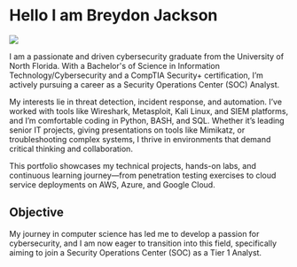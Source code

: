 # Hello I am Breydon Jackson
<a href="https://www.linkedin.com/in/breydon-jackson"><img src="https://img.shields.io/badge/-LinkedIn-0072b1?&style=for-the-badge&logo=linkedin&logoColor=white" /></a>

I am a passionate and driven cybersecurity graduate from the University of North Florida. With a Bachelor's of Science in Information Technology/Cybersecurity and a CompTIA Security+ certification, I’m actively pursuing a career as a Security Operations Center (SOC) Analyst.

My interests lie in threat detection, incident response, and automation. I’ve worked with tools like Wireshark, Metasploit, Kali Linux, and SIEM platforms, and I’m comfortable coding in Python, BASH, and SQL. Whether it’s leading senior IT projects, giving presentations on tools like Mimikatz, or troubleshooting complex systems, I thrive in environments that demand critical thinking and collaboration.

This portfolio showcases my technical projects, hands-on labs, and continuous learning journey—from penetration testing exercises to cloud service deployments on AWS, Azure, and Google Cloud.

## Objective

My journey in computer science has led me to develop a passion for cybersecurity, and I am now eager to transition into this field, specifically aiming to join a Security Operations Center (SOC) as a Tier 1 Analyst.
